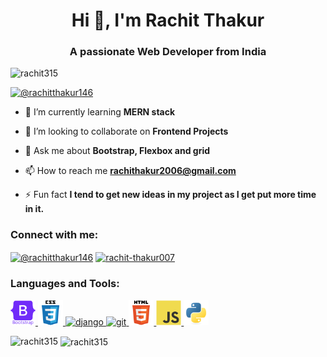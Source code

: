 <h1 align="center">Hi 👋, I'm Rachit Thakur</h1>
<h3 align="center">A passionate Web Developer from India</h3>

<p align="left"> <img src="https://komarev.com/ghpvc/?username=rachit315&label=Profile%20views&color=0e75b6&style=flat" alt="rachit315" /> </p>

<p align="left"> <a href="https://twitter.com/@rachitthakur146" target="blank"><img src="https://img.shields.io/twitter/follow/@rachitthakur146?logo=twitter&style=for-the-badge" alt="@rachitthakur146" /></a> </p>

- 🌱 I’m currently learning **MERN stack**

- 👯 I’m looking to collaborate on **Frontend Projects**

- 💬 Ask me about **Bootstrap, Flexbox and grid**

- 📫 How to reach me **rachithakur2006@gmail.com**

- ⚡ Fun fact **I tend to get new ideas in my project as I get put more time in it.**

<h3 align="left">Connect with me:</h3>
<p align="left">
<a href="https://twitter.com/@rachitthakur146" target="blank"><img align="center" src="https://raw.githubusercontent.com/rahuldkjain/github-profile-readme-generator/master/src/images/icons/Social/twitter.svg" alt="@rachitthakur146" height="30" width="40" /></a>
<a href="https://linkedin.com/in/rachit-thakur007" target="blank"><img align="center" src="https://raw.githubusercontent.com/rahuldkjain/github-profile-readme-generator/master/src/images/icons/Social/linked-in-alt.svg" alt="rachit-thakur007" height="30" width="40" /></a>
</p>

<h3 align="left">Languages and Tools:</h3>
<p align="left"> <a href="https://getbootstrap.com" target="_blank" rel="noreferrer"> <img src="https://raw.githubusercontent.com/devicons/devicon/master/icons/bootstrap/bootstrap-plain-wordmark.svg" alt="bootstrap" width="40" height="40"/> </a> <a href="https://www.w3schools.com/css/" target="_blank" rel="noreferrer"> <img src="https://raw.githubusercontent.com/devicons/devicon/master/icons/css3/css3-original-wordmark.svg" alt="css3" width="40" height="40"/> </a> <a href="https://www.djangoproject.com/" target="_blank" rel="noreferrer"> <img src="https://cdn.worldvectorlogo.com/logos/django.svg" alt="django" width="40" height="40"/> </a> <a href="https://git-scm.com/" target="_blank" rel="noreferrer"> <img src="https://www.vectorlogo.zone/logos/git-scm/git-scm-icon.svg" alt="git" width="40" height="40"/> </a> <a href="https://www.w3.org/html/" target="_blank" rel="noreferrer"> <img src="https://raw.githubusercontent.com/devicons/devicon/master/icons/html5/html5-original-wordmark.svg" alt="html5" width="40" height="40"/> </a> <a href="https://developer.mozilla.org/en-US/docs/Web/JavaScript" target="_blank" rel="noreferrer"> <img src="https://raw.githubusercontent.com/devicons/devicon/master/icons/javascript/javascript-original.svg" alt="javascript" width="40" height="40"/> </a> <a href="https://www.python.org" target="_blank" rel="noreferrer"> <img src="https://raw.githubusercontent.com/devicons/devicon/master/icons/python/python-original.svg" alt="python" width="40" height="40"/> </a> </p>

<p><img align="left" src="https://github-readme-stats.vercel.app/api/top-langs?username=rachit315&show_icons=true&locale=en&layout=compact" alt="rachit315" /></p>

<p>&nbsp;<img align="center" src="https://github-readme-stats.vercel.app/api?username=rachit315&show_icons=true&locale=en" alt="rachit315" /></p>
